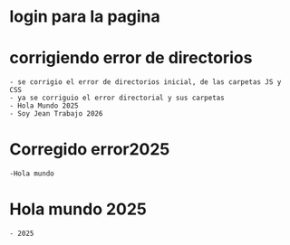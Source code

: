 # login para la pagina 
















# corrigiendo error de directorios
    - se corrigio el error de directorios inicial, de las carpetas JS y CSS
    - ya se corriguio el error directorial y sus carpetas
    - Hola Mundo 2025
    - Soy Jean Trabajo 2026
# Corregido error2025
    -Hola mundo 
# Hola mundo 2025
    - 2025
    